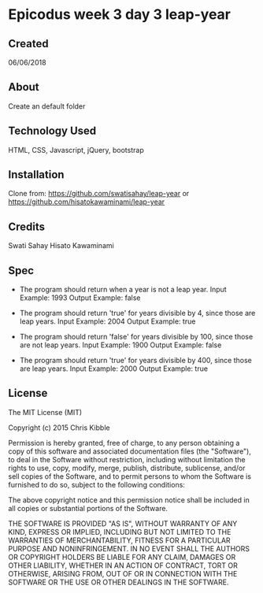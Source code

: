 # Epicodus week 3 day 3 leap-year

## Created

06/06/2018

## About

Create an default folder

## Technology Used

HTML, CSS, Javascript, jQuery, bootstrap

## Installation
Clone from: https://github.com/swatisahay/leap-year
or https://github.com/hisatokawaminami/leap-year

## Credits
Swati Sahay
Hisato Kawaminami

## Spec

* The program should return when a year is not a leap year.
Input Example: 1993
Output Example: false

* The program should return 'true' for years divisible by 4, since those are leap years.
Input Example: 2004
Output Example: true

* The program should return 'false' for years divisible by 100, since those are not leap years.
Input Example: 1900
Output Example: false

* The program should return 'true' for years divisible by 400, since those are leap years.
Input Example: 2000
Output Example: true

## License

The MIT License (MIT)

Copyright (c) 2015 Chris Kibble

Permission is hereby granted, free of charge, to any person obtaining a copy of this software and associated documentation files (the "Software"), to deal in the Software without restriction, including without limitation the rights to use, copy, modify, merge, publish, distribute, sublicense, and/or sell copies of the Software, and to permit persons to whom the Software is furnished to do so, subject to the following conditions:

The above copyright notice and this permission notice shall be included in all copies or substantial portions of the Software.

THE SOFTWARE IS PROVIDED "AS IS", WITHOUT WARRANTY OF ANY KIND, EXPRESS OR IMPLIED, INCLUDING BUT NOT LIMITED TO THE WARRANTIES OF MERCHANTABILITY, FITNESS FOR A PARTICULAR PURPOSE AND NONINFRINGEMENT. IN NO EVENT SHALL THE AUTHORS OR COPYRIGHT HOLDERS BE LIABLE FOR ANY CLAIM, DAMAGES OR OTHER LIABILITY, WHETHER IN AN ACTION OF CONTRACT, TORT OR OTHERWISE, ARISING FROM, OUT OF OR IN CONNECTION WITH THE SOFTWARE OR THE USE OR OTHER DEALINGS IN THE SOFTWARE.
